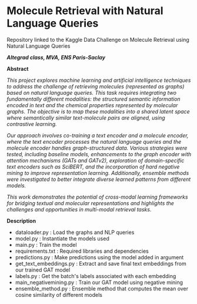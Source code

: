 # Molecule Retrieval with Natural Language Queries

Repository linked to the Kaggle Data Challenge on Molecule Retrieval using Natural Language Queries 

**_Altegrad class, MVA, ENS Paris-Saclay_**

**Abstract**

*This project explores machine learning and artificial intelligence techniques to address the challenge of retrieving molecules (represented as graphs) based on natural language queries. This task requires integrating two fundamentally different modalities: the structured semantic information encoded in text and the chemical properties represented by molecular graphs. The objective is to map these modalities into a shared latent space where semantically similar text-molecule pairs are aligned, using contrastive learning.*

*Our approach involves co-training a text encoder and a molecule encoder, where the text encoder processes the natural language queries and the molecule encoder handles graph-structured data. Various strategies were tested, including baseline models, enhancements to the graph encoder with attention mechanisms (GATs and GATv2), exploration of domain-specific text encoders such as SciBERT, and the incorporation of hard negative mining to improve representation learning. Additionally, ensemble methods were investigated to better integrate diverse learned patterns from different models.*

*This work demonstrates the potential of cross-modal learning frameworks for bridging textual and molecular representations and highlights the challenges and opportunities in multi-modal retrieval tasks.*

**Description**

* dataloader.py : Load the graphs and NLP queries
* model.py : Instantiate the models used
* main.py : Train the model
* requirements.txt : Required libraries and dependencies
* predictions.py : Make predictions using the model added in argument
* get_text_embeddings.py : Extract and save final text embeddings from our trained GAT model
* labels.py : Get the batch's labels associated with each embedding
* main_negativemining.py : Train our GAT model using negative mining
* ensemble_method.py : Ensemble method that computes the mean over cosine similarity of different models

